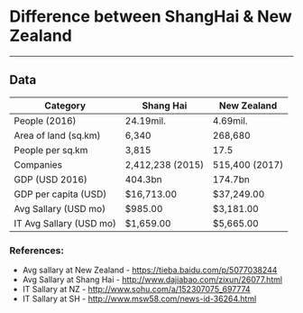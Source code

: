# Difference between ShangHai & New Zealand
---
## Data
Category                 | Shang Hai | New Zealand
------------------------ | ---------------- | -----------
People (2016)            | 24.19mil.        | 4.69mil.
Area of land (sq.km)     | 6,340            | 268,680
People per sq.km         | 3,815            | 17.5
Companies                | 2,412,238 (2015) | 515,400 (2017)
GDP (USD 2016)           | 404.3bn          | 174.7bn
GDP per capita (USD)     | $16,713.00       | $37,249.00
Avg Sallary (USD mo)     | $985.00          | $3,181.00
IT Avg Sallary (USD mo)  | $1,659.00        | $5,665.00

### References:
- Avg sallary at New Zealand - https://tieba.baidu.com/p/5077038244
- Avg Sallary at Shang Hai - http://www.dajiabao.com/zixun/26077.html
- IT Sallary at NZ - http://www.sohu.com/a/152307075_697774
- IT Sallary at SH - http://www.msw58.com/news-id-36264.html